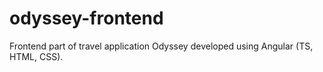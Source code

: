 # odyssey-frontend
Frontend part of travel application Odyssey developed using Angular (TS, HTML, CSS).
